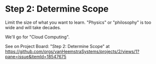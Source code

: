 # Step 2: Determine Scope

Limit the size of what you want to learn. "Physics" or "philosophy" is too wide and will take decades.

We'll go for "Cloud Computing".

See on Project Board: "Step 2: Determine Scope" at https://github.com/orgs/vanHeemstraSystems/projects/2/views/1?pane=issue&itemId=18547675

